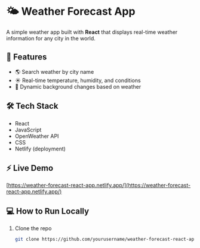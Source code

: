 # 🌤️ Weather Forecast App

A simple weather app built with **React** that displays real-time weather information for any city in the world.

## 🚀 Features
- 🌎 Search weather by city name  
- ☀️ Real-time temperature, humidity, and conditions  
- 🎨 Dynamic background changes based on weather  

## 🛠️ Tech Stack
- React  
- JavaScript  
- OpenWeather API  
- CSS  
- Netlify (deployment)

## ⚡ Live Demo
[https://weather-forecast-react-app.netlify.app/](https://weather-forecast-react-app.netlify.app/)

## 💻 How to Run Locally
1. Clone the repo  
   ```bash
   git clone https://github.com/yourusername/weather-forecast-react-app.git
